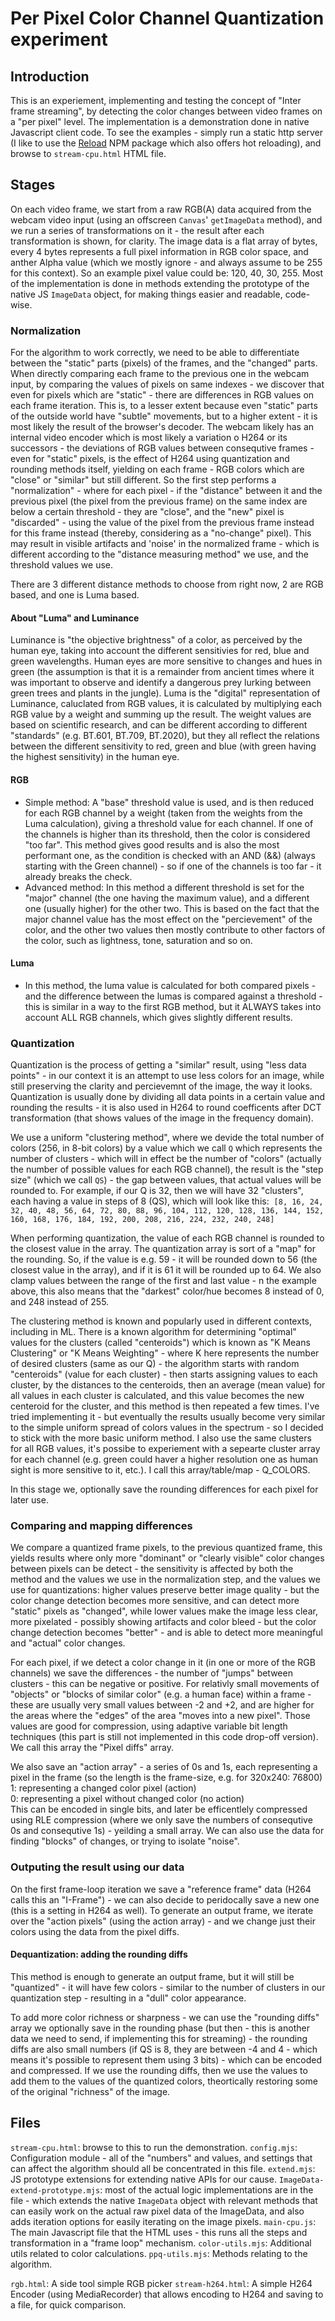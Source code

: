 # Per Pixel Color Channel Quantization experiment

## Introduction
This is an experiement, implementing and testing the concept of "Inter frame streaming", by detecting the color changes between video frames on a "per pixel" level.
The implementation is a demonstration done in native Javascript client code. To see the examples - simply run a static http server (I like to use the [Reload](https://www.npmjs.com/package/reload) NPM package which also offers hot reloading), and browse to `stream-cpu.html` HTML file.

## Stages
On each video frame, we start from a raw RGB(A) data acquired from the webcam video input (using an offscreen `Canvas`' `getImageData` method), and we run a series of transformations on it - 
the result after each transformation is shown, for clarity.
The image data is a flat array of bytes, every 4 bytes represents a full pixel information in RGB color space, and anther Alpha value (which we mostly ignore - and always assume to be 255 for this context). So an example pixel value could be: 120, 40, 30, 255.
Most of the implementation is done in methods extending the prototype of the native JS `ImageData` object, for making things easier and readable, code-wise.

### Normalization
For the algorithm to work correctly, we need to be able to differentiate between the "static" parts (pixels) of the frames, and the "changed" parts.
When directly comparing each frame to the previous one in the webcam input, by comparing the values of pixels on same indexes - we discover that even for pixels which are "static" - 
there are differences in RGB values on each frame iteration. This is, to a lesser extent because even "static" parts of the outside world have "subtle" movements, but to a higher extent - 
it is most likely the result of the browser's decoder. The webcam likely has an internal video encoder which is most likely a variation o H264 or its successors - 
the deviations of RGB values between consequtive frames - even for "static" pixels, is the effect of H264 using quantization and rounding methods itself, yielding on each frame - RGB colors which are "close" or "similar" but still different.
So the first step performs a "normalization" - where for each pixel - if the "distance" between it and the previous pixel (the pixel from the previous frame) on the same index are below a certain threshold - they are "close", and the "new" pixel is "discarded" - using the value of the pixel from the previous frame instead for this frame instead (thereby, considering as a "no-change" pixel). This may result in visible artifacts and 'noise' in the normalized frame - which is different according to the "distance measuring method" we use, and the threshold values we use.

There are 3 different distance methods to choose from right now, 2 are RGB based, and one is Luma based.

#### About "Luma" and Luminance
Luminance is "the objective brightness" of a color, as perceived by the human eye, taking into account the different sensitivies for red, blue and green wavelengths. Human eyes are more sensitive to changes and hues in green (the assumption is that it is a remainder from ancient times where it was important to observe and identify a dangerous prey lurking between green trees and plants in the jungle).
Luma is the "digital" representation of Luminance, caluclated from RGB values, it is calculated by multiplying each RGB value by a weight and summing up the result. The weight values are based on scientific research, and can be different according to different "standards" (e.g. BT.601, BT.709, BT.2020), but they all reflect the relations between the different sensitivity to red, green and blue (with green having the highest sensitivity) in the human eye.

#### RGB
* Simple method: A "base" threshold value is used, and is then reduced for each RGB channel by a weight (taken from the weights from the Luma calculation), giving a threshold value for each channel. If one of the channels is higher than its threshold, then the color is considered "too far". This method gives good results and is also the most performant one, as the condition is checked with an AND (&&) (always starting with the Green channel) - so if one of the channels is too far - it already breaks the check.
* Advanced method: In this method a different threshold is set for the "major" channel (the one having the maximum value), and a different one (usually higher) for the other two. This is based on the fact that the major channel value has the most effect on the "percievement" of the color, and the other two values then mostly contribute to other factors of the color, such as lightness, tone, saturation and so on.
#### Luma
* In this method, the luma value is calculated for both compared pixels - and the difference between the lumas is compared against a threshold - this is similar in a way to the first RGB method, but it ALWAYS takes into account ALL RGB channels, which gives slightly different results.

### Quantization
Quantization is the process of getting a "similar" result, using "less data points" - in our context it is an attempt to use less colors for an image, while still preserving the clarity and percievemnt of the image, the way it looks. Quantization is usually done by dividing all data points in a certain value and rounding the results - it is also used in H264 to round coefficents after DCT transformation (that shows values of the image in the frequency domain).

We use a uniform "clustering method", where we devide the total number of colors (256, in 8-bit colors) by a value which we call `Q` which represents the number of clusters - which will in effect be the number of "colors" (actually the number of possible values for each RGB channel), the result is the "step size" (which we call `QS`) - the gap between values, that actual values will be rounded to.
For example, if our Q is 32, then we will have 32 "clusters", each having a value in steps of 8 (QS), which will look like this:
 `[8, 16, 24, 32, 40, 48, 56, 64, 72, 80, 88, 96, 104, 112, 120, 128, 136, 144, 152, 160, 168, 176, 184, 192, 200, 208, 216, 224, 232, 240, 248]`

When performing quantization, the value of each RGB channel is rounded to the closest value in the array. The quantization array is sort of a "map" for the rounding.
So, if the value is e.g. 59 - it will be rounded down to 56 (the closest value in the array), and if it is 61 it will be rounded up to 64.
We also clamp values between the range of the first and last value - n the example above, this also means that the "darkest" color/hue becomes 8 instead of 0, and 248 instead of 255.

The clustering method is known and popularly used in different contexts, including in ML. There is a known algorithm for determining "optimal" values for the clusters (called "centeroids") which is known as "K Means Clustering" or "K Means Weighting" - where K here represents the number of desired clusters (same as our Q) - the algorithm starts with random "centeroids" (value for each cluster) - then starts assigning values to each cluster, by the distances to the centeroids, then an average (mean value) for all values in each cluster is calculated, and this value becomes the new centeroid for the cluster, and this method is then repeated a few times.
I've tried implementing it - but eventually the results usually become very similar to the simple uniform spread of colors values in the spectrum - so I decided to stick with the more basic uniform method.
I also use the same clusters for all RGB values, it's possibe to experiement with a sepearte cluster array for each channel (e.g. green could haver a higher resolution one as human sight is more sensitive to it, etc.).
I call this array/table/map - Q_COLORS.

In this stage we, optionally save the rounding differences for each pixel for later use.

### Comparing and mapping differences
We compare a quantized frame pixels, to the previous quantized frame, this yields results where only more "dominant" or "clearly visible" color changes between pixels can be detect - 
the sensitivity is affected by both the method and the values we use in the normalization step, and the values we use for quantizations: higher values preserve better image quality - but the color change detection becomes more sensitive, and can detect more "static" pixels as "changed", while lower values make the image less clear, more pixelated - possibly showing artifacts and color bleed - but the color change detection becomes "better" - and is able to detect more meaningful and "actual" color changes.

For each pixel, if we detect a color change in it (in one or more of the RGB channels) we save the differences - the number of "jumps" between clusters - this can be negative or positive. 
For relativly small movements of "objects" or "blocks of similar color" (e.g. a human face) within a frame - these are usually very small values between -2 and +2, and are higher for the areas where the "edges" of the area "moves into a new pixel". Those values are good for compression, using adaptive variable bit length techniques (this part is still not implemented in this code drop-off version).
We call this array the "Pixel diffs" array.

We also save an "action array" - a series of 0s and 1s, each representing a pixel in the frame (so the length is the frame-size, e.g. for 320x240: 76800) <br>
1: representing a changed color pixel (action) <br>
0: representing a pixel without changed color (no action) <br>
This can be encoded in single bits, and later be efficentlely compressed using RLE compression (where we only save the numbers of consequtive 0s and consequtive 1s) - yeilding a small array.
We can also use the data for finding "blocks" of changes, or trying to isolate "noise".

### Outputing the result using our data
On the first frame-loop iteration we save a "reference frame" data (H264 calls this an "I-Frame") - we can also decide to peridocally save a new one (this is a setting in H264 as well).
To generate an output frame, we iterate over the "action pixels" (using the action array) - and we change just their colors using the data from the pixel diffs.

#### Dequantization: adding the rounding diffs
This method is enough to generate an output frame, but it will still be "quantized" - it will have few colors - similar to the number of clusters in our quantization step - resulting in a "dull" color appearance.

To add more color richness or sharpness - we can use the "rounding diffs" array we optionally save in the rounding phase (but then - this is another data we need to send, if implementing this for streaming) - the rounding diffs are also small numbers (if QS is 8, they are between -4 and 4 - which means it's possible to represent them using 3 bits) - which can be encoded and compressed.
If we use the rounding diffs, then we use the values to add them to the values of the quantized colors, theortically restoring some of the original "richness" of the image.

## Files
`stream-cpu.html`: browse to this to run the demonstration.
`config.mjs`: Configuration module - all of the "numbers" and values, and settings that can affect the algorithm should all be concentrated in this file.
`extend.mjs`: JS prototype extensions for extending native APIs for our cause.
`ImageData-extend-prototype.mjs`: most of the actual logic implementations are in the file - which extends the native `ImageData` object with relevant methods that can easily work on the actual raw pixel data of the ImageData, and also adds iteration options for easily iterating on the image pixels.
`main-cpu.js`: The main Javascript file that the HTML uses - this runs all the steps and transformation in a "frame loop" mechanism.
`color-utils.mjs`: Additional utils related to color calculations.
`ppq-utils.mjs`: Methods relating to the algorithm.

`rgb.html`: A side tool simple RGB picker
`stream-h264.html`: A simple H264 Encoder (using MediaRecorder) that allows encoding to H264 and saving to a file, for quick comparison.

